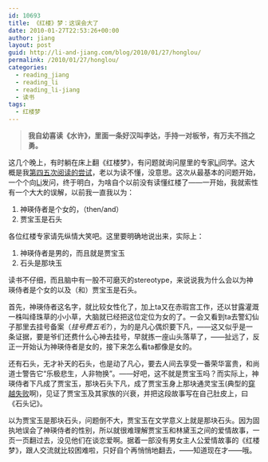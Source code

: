 ```yaml
---
id: 10693
title: 《红楼》梦：这误会大了
date: 2010-01-27T22:53:26+00:00
author: jiang
layout: post
guid: http://li-and-jiang.com/blog/2010/01/27/honglou/
permalink: /2010/01/27/honglou/
categories:
  - reading_jiang
  - reading_li
  - reading_li-jiang
  - 读书
tags:
  - 红楼梦
---
```

> **我自幼喜读《水许》，里面一条好汉叫李达，手持一对板爷，有万夫不挡之勇。**

这几个晚上，有时躺在床上翻《红楼梦》，有问题就询问屋里的专家[Li](http://li-and-jiang.com/blog/author/li/)同学。这大概是我[第四五次阅读的尝试](http://li-and-jiang.com/blog/2007/10/18/%E8%A5%BF%E6%B8%B8%E8%AE%B0%E5%92%8C%E5%85%B6%E4%BB%96/)，老以为读不懂，没意思。这次从最基本的问题开始，一个个向[Li](http://li-and-jiang.com/blog/author/li/)发问，终于明白，为啥自个以前没有读懂红楼了——一开始，我就索性有一个大大的误解，以前我一直我以为：

  1. 神瑛侍者是个女的，（then/and） 
  2. 贾宝玉是石头 

各位红楼专家请先纵情大笑吧。这里要明确地说出来，实际上：

  1. 神瑛侍者是男的，而且就是贾宝玉 
  2. 石头是那块玉 

读书不仔细，而且脑中有一股不可磨灭的stereotype，来说说我为什么会以为神瑛侍者是个女的以及（和）贾宝玉是石头。

首先，神瑛侍者这名字，就比较女性化了，加上ta又在赤瑕宫工作，还以甘露灌溉一株叫绛珠草的小小草，大脑就已经把这位定位为女的了。一会又看到ta去警幻仙子那里去挂号备案（_挂号费五毛?_），为的是凡心偶炽要下凡，——这又似乎是一条证据，要是爷们还费什么心神去挂号，早就拣一座山头落草了，——扯远了，反正一开始认为神瑛侍者是女的，接下来怎么看ta都像是女的。

还有石头，无才补天的石头，也是动了凡心，要去人间去享受一番荣华富贵，和尚道士警告它“乐极悲生，人非物换”。——好吧，这不就是贾宝玉吗？而实际上，神瑛侍者下凡成了贾宝玉，那块石头下凡，成了贾宝玉身上那块通灵宝玉(典型的[穿越失败](http://lengxiaohua.net/2010/01/19/the-failure-of-run-across/)啊)，见证了贾宝玉及其家族的兴衰，并把这段故事写在自己肚皮上，曰《石头记》。

以为贾宝玉是那块石头，问题倒不大，贾宝玉在文学意义上就是那块石头。因为固执地误会了神瑛侍者的性别，所以就很难理解贾宝玉和林黛玉之间的爱情故事，一页一页翻过去，没见他们在谈恋爱啊。据着一部没有男女主人公爱情故事的《红楼梦》，跟人交流就比较困难啦，只好自个再悄悄地翻去，——知道现在才——哦。